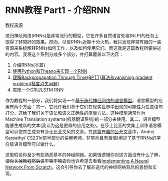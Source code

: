 # RNN教程 Part1 - 介绍RNN

[教程来源](http://www.wildml.com/2015/09/recurrent-neural-networks-tutorial-part-1-introduction-to-rnns/)

递归神经网络(RNNs)是非常流行的模型，它在许多自然语言处理(NLP)的任务上取得了非常好的效果。然而，尽管RNNs近期十分火热，我只发现非常有限的一些资源来系统解释RNNs如何工作，以及如何使用它们。而这就是这篇教程所要讲述的内容。我将这个系列分成多个部分，并打算覆盖以下内容：

1. 介绍RNNs(本篇)
2. [使用Python和Theano来实现一个RNN](http://www.wildml.com/2015/09/recurrent-neural-networks-tutorial-part-2-implementing-a-language-model-rnn-with-python-numpy-and-theano/)
3. [理解Backpropagation Through Time(BPTT)算法和vanishing gradient problem(梯度消失问题)](http://www.wildml.com/2015/10/recurrent-neural-networks-tutorial-part-3-backpropagation-through-time-and-vanishing-gradients/)
4. [实现一个GRU/LSTM RNN](http://www.wildml.com/2015/10/recurrent-neural-network-tutorial-part-4-implementing-a-grulstm-rnn-with-python-and-theano/)

作为教程的一部分，我们将实现一个[基于迭代神经网络的语言模型](http://www.fit.vutbr.cz/research/groups/speech/publi/2010/mikolov_interspeech2010_IS100722.pdf)。语言模型的应用有两个方面：其一，它允许我们基于它们在现实世界中出现的可能性为任意语句打分。这给了我们关于语法和语义正确性的度量方法。这种模型通常作为Machine Translation systems(机器翻译系统)的一部分来使用。其二，语言模型能够生成新的文本(我认为这是更屌的应用之处)。在莎士比亚的文集上训练语言模型可以使其生成具有莎士比亚文风的文章。在[这篇有趣的公开文章](http://karpathy.github.io/2015/05/21/rnn-effectiveness/)中，Andrej Karpathy( CS231n前半部分的讲解老师，非常帅且有激情)阐述了基于RNNs的字符级语言模型可以做什么。

这里假设你至少有些熟悉基本的神经网络。如果很遗憾你对这方面没有什么了解，~~请你关掉教程然后该干嘛干嘛去~~你也许希望去看看[Implementing A Neural Network From Scratch](http://www.wildml.com/2015/09/implementing-a-neural-network-from-scratch/)，这会引导你去了解非迭代的神经网络背后的思想和实现。





